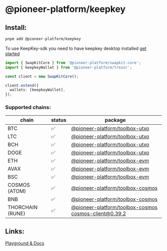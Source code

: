 # @pioneer-platform/keepkey

## Install:

```bash
pnpm add @pioneer-platform/keepkey
```

To use KeepKey-sdk you need to have keepkey desktop installed [get started](https://keepkey.com/get-started)

```ts
import { SwapKitCore } from '@pioneer-platform/swapkit-core';
import { keepkeyWallet } from '@pioneer-platform/trezor';

const client = new SwapKitCore();

client.extend({
  wallets: [keepkeyWallet],
});
```

### Supported chains:

| chain            | status | package                      |
| ---------------- | ------ | ---------------------------- |
| BTC              | ✅     | [@pioneer-platform/toolbox-utxo](../toolbox-utxo/README.md)                          |
| LTC              | ✅     | [@pioneer-platform/toolbox-utxo](../toolbox-utxo/README.md)                          |
| BCH              | ✅     | [@pioneer-platform/toolbox-utxo](../toolbox-utxo/README.md)                          |
| DOGE             | ✅     | [@pioneer-platform/toolbox-utxo](../toolbox-utxo/README.md)                          |
| ETH              | ✅     | [@pioneer-platform/toolbox-evm](../toolbox-evm/README.md)                            |
| AVAX             | ✅     | [@pioneer-platform/toolbox-evm](../toolbox-evm/README.md)                            |
| BSC              | ✅     | [@pioneer-platform/toolbox-evm](../toolbox-evm/README.md)                            |
| COSMOS (ATOM)    | ✅     | [@pioneer-platform/toolbox-cosmos](../toolbox-cosmos/README.md)                      |
| BNB              | ✅     | [@pioneer-platform/toolbox-cosmos](../toolbox-cosmos/README.md)                      |
| THORCHAIN (RUNE) | ✅     | [@pioneer-platform/toolbox-cosmos](../toolbox-cosmos/README.md) cosmos-client@0.39.2 |

## Links:

[Playground & Docs](https://github.com/BitHighlander/keepkey-template)
